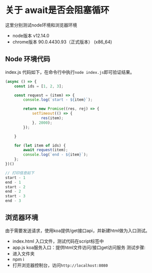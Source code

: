 # 关于 await是否会阻塞循环

这里分别测试node环境和浏览器环境
* node版本 v12.14.0
* chrome版本 90.0.4430.93（正式版本） (x86_64)

## Node 环境代码
index.js  代码如下，在命令行中执行`node index.js`即可验证结果。
``` js
(async () => {
    const ids = [1, 2, 3];

    const request = (item) => {
        console.log(`start - ${item}`);

        return new Promise((res, rej) => {
            setTimeout(() => {
                res(item);
            }, 2000);
        });

    }

    for (let item of ids) {
        await request(item);
        console.log(`end - ${item}`);
    };
})()

// 打印信息如下
start - 1
end - 1
start - 2
end - 2
start - 3
end - 3
```

## 浏览器环境
由于需要发送请求，使用koa提供/get接口api，并新建html做为入口测试。
* index.html 入口文件，测试代码在script标签中
* app.js koa服务入口：提供html文件访问/接口get访问服务
测试步骤:
* 进入文件夹
* npm i
* 打开浏览器控制台，访问`http://localhost:8080`